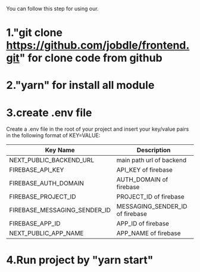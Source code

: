 You can follow this step for using our.

# 1."git clone https://github.com/jobdle/frontend.git" for clone code from github

# 2."yarn" for install all module

# 3.create .env file

Create a .env file in the root of your project and insert your key/value pairs in the following format of KEY=VALUE:

| Key Name                  | Description                                                                                                     |
| ------------------------- | --------------------------------------------------------------------------------------------------------------- |
| NEXT_PUBLIC_BACKEND_URL                      | main path url of backend                          |
| FIREBASE_API_KEY               | API_KEY of firebase                                                     |
| FIREBASE_AUTH_DOMAIN                   | AUTH_DOMAIN of firebase                                                      |
| FIREBASE_PROJECT_ID                     | PROJECT_ID of firebase                                       |
| FIREBASE_MESSAGING_SENDER_ID             | MESSAGING_SENDER_ID of firebase                                         |
| FIREBASE_APP_ID                  | APP_ID of firebase                                                                            |
| NEXT_PUBLIC_APP_NAME                  | APP_NAME of firebase                                                               |

# 4.Run project by "yarn start"